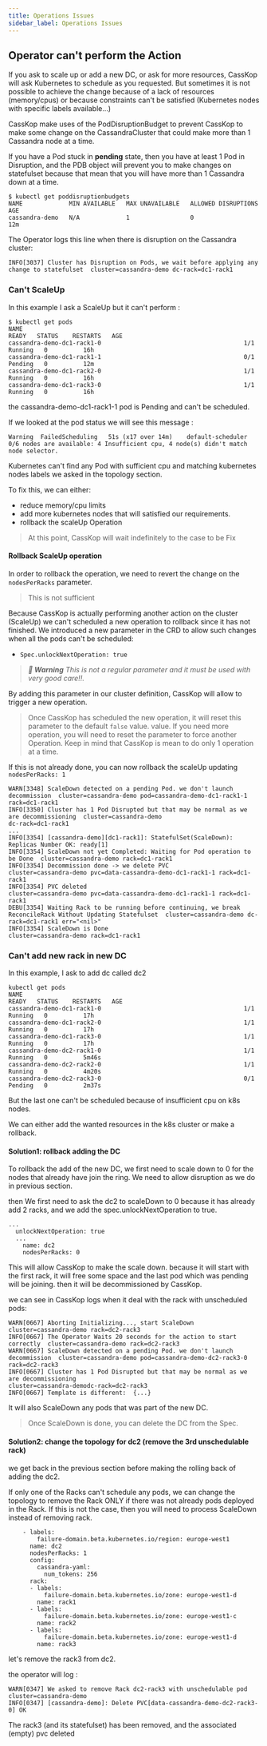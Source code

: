 ```yaml
---
title: Operations Issues
sidebar_label: Operations Issues
---
```


## Operator can't perform the Action

If you ask to scale up or add a new DC, or ask for more resources, CassKop will ask Kubernetes to schedule as you
requested.
But sometimes it is not possible to achieve the change because of a lack of resources (memory/cpus) or because
constraints can't be satisfied (Kubernetes nodes with specific labels available...)

CassKop make uses of the PodDisruptionBudget to prevent CassKop to make some change on the CassandraCluster that could
make more than 1 Cassandra node at a time. 

If you have a Pod stuck in **pending** state, then you have at least 1 Pod in Disruption, and the PDB object will
prevent you to make changes on statefulset because that mean that you will have more than 1 Cassandra down at a time.

```console
$ kubectl get poddisruptionbudgets
NAME             MIN AVAILABLE   MAX UNAVAILABLE   ALLOWED DISRUPTIONS   AGE
cassandra-demo   N/A             1                 0                     12m
```

The Operator logs this line when there is disruption on the Cassandra cluster:

```logs
INFO[3037] Cluster has Disruption on Pods, we wait before applying any change to statefulset  cluster=cassandra-demo dc-rack=dc1-rack1
```


### Can't ScaleUp

In this example I ask a ScaleUp but it can't perform :

```console
$ kubectl get pods
NAME                                                              READY   STATUS    RESTARTS   AGE
cassandra-demo-dc1-rack1-0                                        1/1     Running   0          16h
cassandra-demo-dc1-rack1-1                                        0/1     Pending   0          12m
cassandra-demo-dc1-rack2-0                                        1/1     Running   0          16h
cassandra-demo-dc1-rack3-0                                        1/1     Running   0          16h
```

the cassandra-demo-dc1-rack1-1 pod is Pending and can't be scheduled.

If we looked at the pod status we will see this message :

```
Warning  FailedScheduling   51s (x17 over 14m)    default-scheduler   0/6 nodes are available: 4 Insufficient cpu, 4 node(s) didn't match node selector.
```

Kubernetes can't find any Pod with sufficient cpu and matching kubernetes nodes labels we asked in the topology section.

To fix this, we can either:
- reduce memory/cpu limits
- add more kubernetes nodes that will satisfied our requirements.
- rollback the scaleUp Operation

> At this point, CassKop will wait indefinitely to the case to be Fix


#### Rollback ScaleUp operation

In order to rollback the operation, we need to revert the change on the `nodesPerRacks` parameter.

> This is not sufficient

Because CassKop is actually performing another action on the cluster (ScaleUp) we can't scheduled a new operation to
rollback since it has not finished.
We introduced a new parameter in the CRD to allow such changes when all the pods can't be scheduled:
- `Spec.unlockNextOperation: true`

> _**:triangular_flag_on_post: Warning** This is not a regular parameter and it must be used with very good care!!._


By adding this parameter in our cluster definition, CassKop will allow to trigger a new operation.

> Once CassKop has scheduled the new operation, it will reset this parameter to the default `false` value.
> value. If you need more operation, you will need to reset the parameter to force another Operation.
> Keep in mind that CassKop is mean to do only 1 operation at a time.


If this is not already done, you can now rollback the scaleUp updating `nodesPerRacks: 1`

```
WARN[3348] ScaleDown detected on a pending Pod. we don't launch decommission  cluster=cassandra-demo pod=cassandra-demo-dc1-rack1-1 rack=dc1-rack1
INFO[3350] Cluster has 1 Pod Disrupted but that may be normal as we are decommissioning  cluster=cassandra-demo
dc-rack=dc1-rack1
...
INFO[3354] [cassandra-demo][dc1-rack1]: StatefulSet(ScaleDown): Replicas Number OK: ready[1] 
INFO[3354] ScaleDown not yet Completed: Waiting for Pod operation to be Done  cluster=cassandra-demo rack=dc1-rack1
INFO[3354] Decommission done -> we delete PVC            cluster=cassandra-demo pvc=data-cassandra-demo-dc1-rack1-1 rack=dc1-rack1
INFO[3354] PVC deleted                                   cluster=cassandra-demo pvc=data-cassandra-demo-dc1-rack1-1 rack=dc1-rack1
DEBU[3354] Waiting Rack to be running before continuing, we break ReconcileRack Without Updating Statefulset  cluster=cassandra-demo dc-rack=dc1-rack1 err="<nil>"
INFO[3354] ScaleDown is Done                             cluster=cassandra-demo rack=dc1-rack1
```


### Can't add new rack in new DC

In this example, I ask to add dc called dc2

```
kubectl get pods
NAME                                                              READY   STATUS    RESTARTS   AGE
cassandra-demo-dc1-rack1-0                                        1/1     Running   0          17h
cassandra-demo-dc1-rack2-0                                        1/1     Running   0          17h
cassandra-demo-dc1-rack3-0                                        1/1     Running   0          17h
cassandra-demo-dc2-rack1-0                                        1/1     Running   0          5m46s
cassandra-demo-dc2-rack2-0                                        1/1     Running   0          4m20s
cassandra-demo-dc2-rack3-0                                        0/1     Pending   0          2m37s
```

But the last one can't be scheduled because of insufficient cpu on k8s nodes.

We can either add the wanted resources in the k8s cluster or make a rollback.

#### Solution1: rollback adding the DC

To rollback the add of the new DC, we first need to scale down to 0 for the nodes that already have join the ring.
We need to allow disruption as we do in previous section.

then We first need to ask the dc2 to scaleDown to 0 because it has already add 2 racks, and we add the
spec.unlockNextOperation to true.

```
...
  unlockNextOperation: true
  ...
    name: dc2
    nodesPerRacks: 0
```

This will allow CassKop to make the scale down. because it will start with the first rack, it will free some space and
the last pod which was pending will be joining. then it will be decommissioned by CassKop.

we can see in CassKop logs when it deal with the rack with unscheduled pods:

```
WARN[0667] Aborting Initializing..., start ScaleDown                      cluster=cassandra-demo rack=dc2-rack3
INFO[0667] The Operator Waits 20 seconds for the action to start correctly  cluster=cassandra-demo rack=dc2-rack3
WARN[0667] ScaleDown detected on a pending Pod. we don't launch decommission  cluster=cassandra-demo pod=cassandra-demo-dc2-rack3-0 rack=dc2-rack3
INFO[0667] Cluster has 1 Pod Disrupted but that may be normal as we are decommissioning
cluster=cassandra-demodc-rack=dc2-rack3
INFO[0667] Template is different:  {...}
```

It will also ScaleDown any pods that was part of the new DC.

> Once ScaleDown is done, you can delete the DC from the Spec.

#### Solution2: change the topology for dc2 (remove the 3rd unschedulable rack)

we get back in the previous section before making the rolling back of adding the dc2.

If only one of the Racks can't schedule any pods, we can change the topology to remove the Rack ONLY if there was not already
pods deployed in the Rack. If this is not the case, then you will need to process ScaleDown instead of removing rack.

```
    - labels:
        failure-domain.beta.kubernetes.io/region: europe-west1
      name: dc2
      nodesPerRacks: 1
      config:
        cassandra-yaml:
          num_tokens: 256
      rack:
      - labels:
          failure-domain.beta.kubernetes.io/zone: europe-west1-d
        name: rack1
      - labels:
          failure-domain.beta.kubernetes.io/zone: europe-west1-c
        name: rack2
      - labels:
          failure-domain.beta.kubernetes.io/zone: europe-west1-d
        name: rack3
```

let's remove the rack3 from dc2.

the operator will log :

```
WARN[0347] We asked to remove Rack dc2-rack3 with unschedulable pod  cluster=cassandra-demo
INFO[0347] [cassandra-demo]: Delete PVC[data-cassandra-demo-dc2-rack3-0] OK 
```

The rack3 (and its statefulset) has been removed, and the associated (empty) pvc deleted
